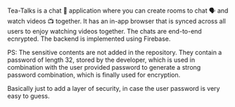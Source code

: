 Tea-Talks is a chat 💬 application where you can create rooms to chat 🗣️ and watch videos 📺 together. It has an in-app browser that is synced across all users to enjoy watching videos together. The chats are end-to-end ecnrypted. The backend is implemented using Firebase. 


PS: The sensitive contents are not added in the repository. They contain a password of length 32, stored by the developer, which is used in combination with the user provided password to generate a strong password combination, which is finally used for encryption.

Basically just to add a layer of security, in case the user password is very easy to guess.
